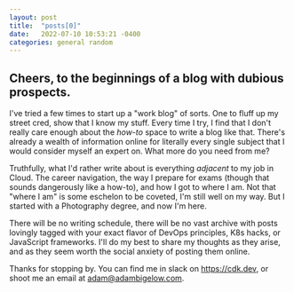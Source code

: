 ```yaml
---
layout: post
title:  "posts[0]"
date:   2022-07-10 10:53:21 -0400
categories: general random
---
```

## Cheers, to the beginnings of a blog with dubious prospects.

I've tried a few times to start up a "work blog" of sorts. One to fluff up my street cred, show that I know my stuff. Every time I try, I find that I don't really care enough about the _how-to_ space to write a blog like that. There's already a wealth of information online for literally every single subject that I would consider myself an expert on. What more do you need from me?

Truthfully, what I'd rather write about is everything _adjacent_ to my job in Cloud. The career navigation, the way I prepare for exams (though that sounds dangerously like a how-to), and how I got to where I am. Not that "where I am" is some eschelon to be coveted, I'm still well on my way. But I started with a Photography degree, and now I'm here.

There will be no writing schedule, there will be no vast archive with posts lovingly tagged with your exact flavor of DevOps principles, K8s hacks, or JavaScript frameworks. I'll do my best to share my thoughts as they arise, and as they seem worth the social anxiety of posting them online.

Thanks for stopping by. You can find me in slack on https://cdk.dev, or shoot me an email at adam@adambigelow.com.